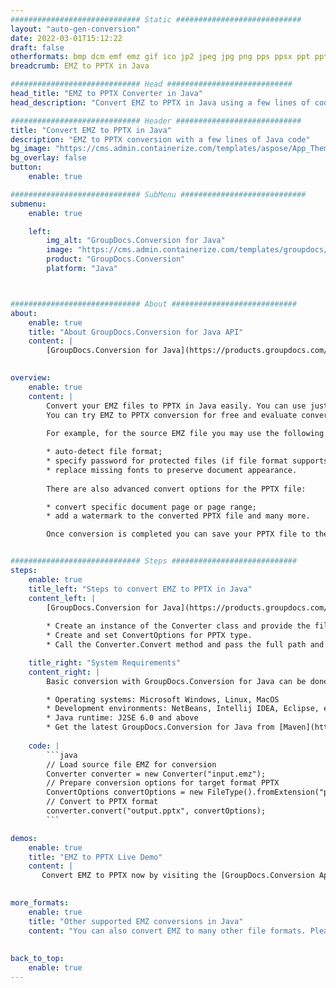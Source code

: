 ```yaml
---
############################# Static ############################
layout: "auto-gen-conversion"
date: 2022-03-01T15:12:22
draft: false
otherformats: bmp dcm emf emz gif ico jp2 jpeg jpg png pps ppsx ppt pptx psb psd svg svgz tga tif tiff webp wmf wmz
breadcrumb: EMZ to PPTX in Java

############################# Head ############################
head_title: "EMZ to PPTX Converter in Java"
head_description: "Convert EMZ to PPTX in Java using a few lines of code. Use the GroupDocs Document Conversion API to convert over 160 file formats."

############################# Header ############################
title: "Convert EMZ to PPTX in Java"
description: "EMZ to PPTX conversion with a few lines of Java code"
bg_image: "https://cms.admin.containerize.com/templates/aspose/App_Themes/V3/images/bg/header1.png"
bg_overlay: false
button:
    enable: true

############################# SubMenu ############################
submenu:
    enable: true

    left:
        img_alt: "GroupDocs.Conversion for Java"
        image: "https://cms.admin.containerize.com/templates/groupdocs/images/product-logos/90x90-noborder/groupdocs-conversion-java.png"
        product: "GroupDocs.Conversion"
        platform: "Java"



############################# About ############################
about:
    enable: true
    title: "About GroupDocs.Conversion for Java API"
    content: |
        [GroupDocs.Conversion for Java](https://products.groupdocs.com/conversion/java/) can be used to convert Microsoft Word, Excel, PowerPoint, PDF, Visio and other formats. GroupDocs.Conversion is a standalone API that is suitable for back-end and internal systems where high performance is required. It does not depend on any software such as Microsoft or Open Office.
    

overview:
    enable: true
    content: |
        Convert your EMZ files to PPTX in Java easily. You can use just a couple of Java code lines in any platform of your choice like - Windows, Linux, macOS.
        You can try EMZ to PPTX conversion for free and evaluate conversion results quality.  Along with simple file conversion scenarios you can try more advanced options for loading source EMZ file and for saving output PPTX result. 
        
        For example, for the source EMZ file you may use the following load options:

        * auto-detect file format;
        * specify password for protected files (if file format supports it);
        * replace missing fonts to preserve document appearance.
        
        There are also advanced convert options for the PPTX file:

        * convert specific document page or page range;
        * add a watermark to the converted PPTX file and many more.

        Once conversion is completed you can save your PPTX file to the local file path or any third-party storage like FTP, Amazon S3, Google Drive, Dropbox etc. Please note - to convert EMZ to PPTX there is no need for any additional software installed - like MS Office, Open Office, Adobe Acrobat Reader etc.


############################# Steps ############################
steps:
    enable: true
    title_left: "Steps to convert EMZ to PPTX in Java"
    content_left: |
        [GroupDocs.Conversion for Java](https://products.groupdocs.com/conversion/java/) makes it easy for developers to convert a EMZ file to PPTX with a few lines of code.
        
        * Create an instance of the Converter class and provide the file EMZ with the full path
        * Create and set ConvertOptions for PPTX type.
        * Call the Converter.Convert method and pass the full path and format (PPTX) as a parameter

    title_right: "System Requirements"
    content_right: |
        Basic conversion with GroupDocs.Conversion for Java can be done in just a few simple steps. Our APIs are supported on all major platforms and operating systems. Before executing the code below, make sure you have the following prerequisites installed on your system.

        * Operating systems: Microsoft Windows, Linux, MacOS
        * Development environments: NetBeans, Intellij IDEA, Eclipse, etc.
        * Java runtime: J2SE 6.0 and above
        * Get the latest GroupDocs.Conversion for Java from [Maven](https://repository.groupdocs.com/webapp/#/artifacts/browse/tree/General/repo/com/groupdocs/groupdocs-conversion)
         
    code: |
        ```java    
        // Load source file EMZ for conversion
        Converter converter = new Converter("input.emz");
        // Prepare conversion options for target format PPTX
        ConvertOptions convertOptions = new FileType().fromExtension("pptx").getConvertOptions();
        // Convert to PPTX format
        converter.convert("output.pptx", convertOptions);
        ```

demos:
    enable: true
    title: "EMZ to PPTX Live Demo"
    content: |
       Convert EMZ to PPTX now by visiting the [GroupDocs.Conversion App](https://products.groupdocs.app/conversion/family) website. Online demo has the following advantages
          

more_formats:
    enable: true
    title: "Other supported EMZ conversions in Java"
    content: "You can also convert EMZ to many other file formats. Please see the list below."
       
       
back_to_top:
    enable: true
---
```

